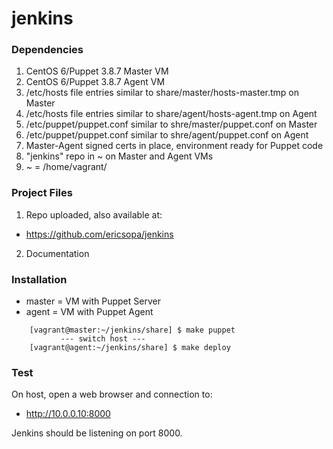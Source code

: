 # jenkins 
### Dependencies
1. CentOS 6/Puppet 3.8.7 Master VM
1. CentOS 6/Puppet 3.8.7 Agent VM
1. /etc/hosts file entries similar to share/master/hosts-master.tmp on Master
1. /etc/hosts file entries similar to share/agent/hosts-agent.tmp on Agent
1. /etc/puppet/puppet.conf similar to shre/master/puppet.conf on Master
1. /etc/puppet/puppet.conf similar to shre/agent/puppet.conf on Agent
1. Master-Agent signed certs in place, environment ready for Puppet code
1. "jenkins" repo in ~ on Master and Agent VMs
1. ~  = /home/vagrant/

### Project Files
1. Repo uploaded, also available at:
  * https://github.com/ericsopa/jenkins
2. Documentation

### Installation
 * master = VM with Puppet Server
 * agent = VM with Puppet Agent

```
    [vagrant@master:~/jenkins/share] $ make puppet
           --- switch host ---
    [vagrant@agent:~/jenkins/share] $ make deploy
```
### Test
On host, open a web browser and connection to:

 * http://10.0.0.10:8000

Jenkins should be listening on port 8000.
